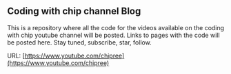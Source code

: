 ## Coding with chip channel Blog

This is a repository where all the code for the videos available on the coding with chip youtube channel will be posted. Links to pages with the code will be posted here. Stay tuned, subscribe, star, follow.

URL: [https://www.youtube.com/chipree](https://www.youtube.com/chipree)
